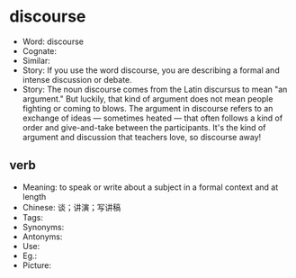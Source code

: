 # discourse

- Word: discourse
- Cognate: 
- Similar: 
- Story: If you use the word discourse, you are describing a formal and intense discussion or debate.
- Story: The noun discourse comes from the Latin discursus to mean "an argument." But luckily, that kind of argument does not mean people fighting or coming to blows. The argument in discourse refers to an exchange of ideas — sometimes heated — that often follows a kind of order and give-and-take between the participants. It's the kind of argument and discussion that teachers love, so discourse away!

## verb

- Meaning: to speak or write about a subject in a formal context and at length
- Chinese: 谈；讲演；写讲稿
- Tags: 
- Synonyms: 
- Antonyms: 
- Use: 
- Eg.: 
- Picture: 

